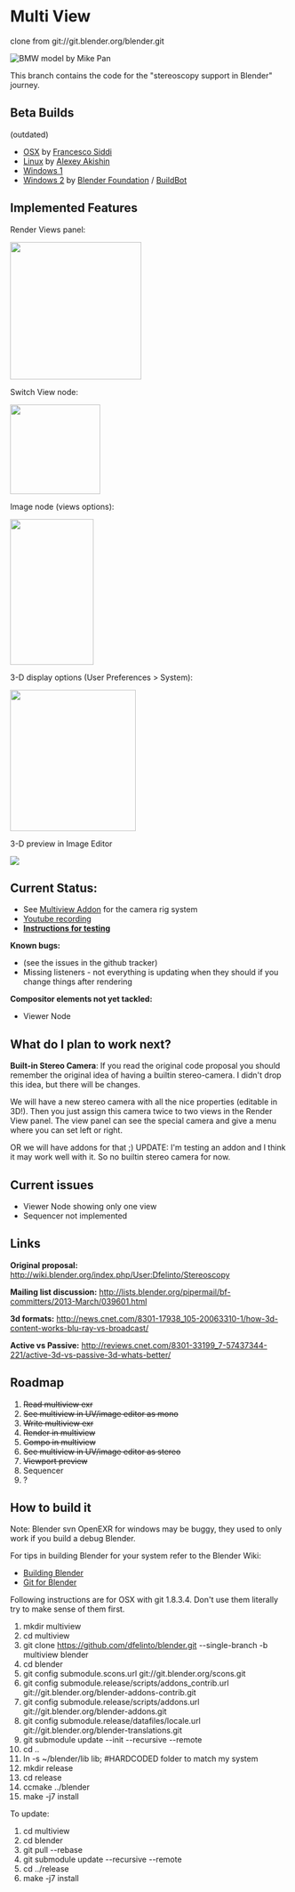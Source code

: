 Multi View
==========
clone from git://git.blender.org/blender.git

![BMW model by Mike Pan](http://wiki.blender.org/uploads/0/0d/Dev-Stereoscopy-MirroredSample.png "BMW model by Mike Pan")

This branch contains the code for the "stereoscopy support in Blender" journey.

Beta Builds
-----------
(outdated)
* [OSX](http://graphicall.org/1047) by [Francesco Siddi](http://twitter.com/fsiddi)
* [Linux](http://graphicall.org/1048) by [Alexey Akishin](https://github.com/Alexey-Akishin)
* [Windows 1](http://graphicall.org/1045)
* [Windows 2](http://builder.blender.org/download/) by [Blender Foundation](http://www.blender.org) / [BuildBot](http://buildbot.net)

Implemented Features
-----------
Render Views panel:

<img src="http://dalaifelinto.com/ftp/multiview/multiview_panel.jpg" alt="" width="235.5px" height="247.5px"/>

Switch View node:

<img src="http://dalaifelinto.com/ftp/multiview/multiview_switchview.jpg" alt="" width="161.5px" height="161px"/>

Image node (views options):

<img src="http://dalaifelinto.com/ftp/multiview/multiview_imagenode.jpg" alt="" width="150px" height="262px"/>

3-D display options (User Preferences > System):

<img src="http://dalaifelinto.com/ftp/multiview/multiview_stereodisplay.jpg" alt="" width="225.5px" height="253.5px"/>

3-D preview in Image Editor

<img src="http://dalaifelinto.com/ftp/multiview/multiview_stereo_imageeditor.jpg"/>

Current Status:
---------------
* See [Multiview Addon](https://github.com/dfelinto/multiview_addon) for the camera rig system
* [Youtube recording](http://www.youtube.com/watch?v=X7I6G3uRPkw&hd=1)
* **[Instructions for testing](https://github.com/dfelinto/blender/blob/multiview/HowToTestIt.md)**

**Known bugs:**
* (see the issues in the github tracker)
* Missing listeners - not everything is updating when they should if you change things after rendering

**Compositor elements not yet tackled:**
* Viewer Node

What do I plan to work next?
--------------------------------------

**Built-in Stereo Camera**:
If you read the original code proposal you should remember the original idea of having a builtin stereo-camera.
I didn't drop this idea, but there will be changes.

We will have a new stereo camera with all the nice properties (editable in 3D!).
Then you just assign this camera twice to two views in the Render View panel. The view panel can see the special camera and
give a menu where you can set left or right.

OR we will have addons for that ;)
UPDATE: I'm testing an addon and I think it may work well with it. So no builtin stereo camera for now.


Current issues
--------------------------
* Viewer Node showing only one view
* Sequencer not implemented

Links
-----
**Original proposal:** http://wiki.blender.org/index.php/User:Dfelinto/Stereoscopy

**Mailing list discussion:**
http://lists.blender.org/pipermail/bf-committers/2013-March/039601.html

**3d formats:**
http://news.cnet.com/8301-17938_105-20063310-1/how-3d-content-works-blu-ray-vs-broadcast/

**Active vs Passive:**
http://reviews.cnet.com/8301-33199_7-57437344-221/active-3d-vs-passive-3d-whats-better/

Roadmap
-------
 1. ~~Read multiview exr~~
 2. ~~See multiview in UV/image editor as mono~~
 3. ~~Write multiview exr~~
 4. ~~Render in multiview~~
 5. ~~Compo in multiview~~
 6. ~~See multiview in UV/image editor as stereo~~
 7. ~~Viewport preview~~
 8. Sequencer
 9. ?

How to build it
---------------
Note: Blender svn OpenEXR for windows may be buggy, they used to only work if you build a debug Blender.

For tips in building Blender for your system refer to the Blender Wiki:
* [Building Blender](http://wiki.blender.org/index.php/Dev:Doc/Building_Blender)
* [Git for Blender](http://wiki.blender.org/index.php/Dev:Doc/Tools/Git)


Following instructions are for OSX with git 1.8.3.4. Don't use them literally try to make sense of them first.

 1. mkdir multiview
 2. cd multiview
 3. git clone https://github.com/dfelinto/blender.git --single-branch -b multiview blender
 4. cd blender
 5. git config submodule.scons.url git://git.blender.org/scons.git
 6. git config submodule.release/scripts/addons_contrib.url git://git.blender.org/blender-addons-contrib.git
 7. git config submodule.release/scripts/addons.url git://git.blender.org/blender-addons.git
 8. git config submodule.release/datafiles/locale.url git://git.blender.org/blender-translations.git
 9. git submodule update --init --recursive --remote
 10. cd ..
 11. ln -s ~/blender/lib lib; #HARDCODED folder to match my system
 12. mkdir release
 13. cd release
 14. ccmake ../blender
 15. make -j7 install

To update:
 1. cd multiview
 2. cd blender
 3. git pull --rebase
 4. git submodule update --recursive --remote
 5. cd ../release
 6. make -j7 install

